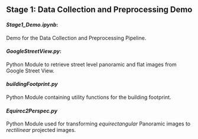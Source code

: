 ## **Stage 1**: Data Collection and Preprocessing Demo

#### *Stage1_Demo.ipynb*: 

Demo for the Data Collection and Preprocessing Pipeline.

#### *GoogleStreetView.py*:

Python Module to retrieve street level panoramic and flat images from Google Street View.

#### *buildingFootprint.py*

Python Module containing utility functions for the building footprint.

#### *Equirec2Perspec.py* 

Python Module used for transforming *equirectangular* Panoramic images to *rectilinear* projected images.
